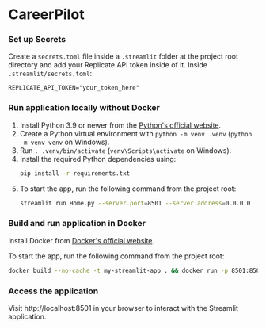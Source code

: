 # CareerPilot

### Set up Secrets

Create a `secrets.toml` file inside a `.streamlit` folder at the project root directory and add your Replicate API token inside of it. Inside `.streamlit/secrets.toml`:

```
REPLICATE_API_TOKEN="your_token_here"
```

### Run application locally without Docker

1. Install Python 3.9 or newer from the [Python's official website](https://www.python.org/downloads/).
1. Create a Python virtual environment with `python -m venv .venv` (`python -m venv venv` on Windows).
1. Run `. .venv/bin/activate` (`venv\Scripts\activate` on Windows).
1. Install the required Python dependencies using:
   ```bash
   pip install -r requirements.txt
   ```
1. To start the app, run the following command from the project root:
   ```bash
   streamlit run Home.py --server.port=8501 --server.address=0.0.0.0
   ```

### Build and run application in Docker

Install Docker from [Docker's official website](https://www.docker.com/products/docker-desktop).

To start the app, run the following command from the project root:

```bash
docker build --no-cache -t my-streamlit-app . && docker run -p 8501:8501 my-streamlit-app
```

### Access the application

Visit http://localhost:8501 in your browser to interact with the Streamlit application.
